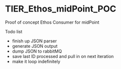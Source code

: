 # TIER_Ethos_midPoint_POC
Proof of concept Ethos Consumer for midPoint

Todo list
* finish up JSON parser
* generate JSON output
* dump JSON to rabbitMQ
* save last ID processed and pull in on next iteration
* make it loop indefinitely

